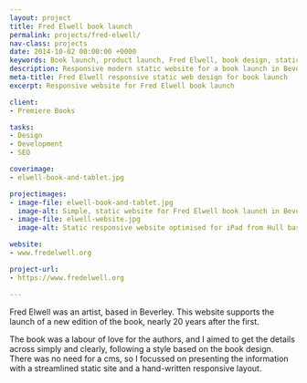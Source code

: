 ```yaml
---
layout: project
title: Fred Elwell book launch
permalink: projects/fred-elwell/
nav-class: projects
date: 2014-10-02 00:00:00 +0000
keywords: Book launch, product launch, Fred Elwell, book design, static site, SSG, static site generator
description: Responsive modern static website for a book launch in Beverley by a Hull web developer.
meta-title: Fred Elwell responsive static web design for book launch
excerpt: Responsive website for Fred Elwell book launch

client:
- Premiere Books

tasks:
- Design
- Development
- SEO

coverimage:
- elwell-book-and-tablet.jpg

projectimages:
- image-file: elwell-book-and-tablet.jpg
  image-alt: Simple, static website for Fred Elwell book launch in Beverley, East Yorkshire
- image-file: elwell-website.jpg
  image-alt: Static responsive website optimised for iPad from Hull based web designer

website:
- www.fredelwell.org

project-url:
- https://www.fredelwell.org

---
```


Fred Elwell was an artist, based in Beverley. This website supports the launch of a new edition of the book, nearly 20 years after the first.

The book was a labour of love for the authors, and I aimed to get the details across simply and clearly, following a style based on the book design. There was no need for a cms, so I focussed on presenting the information with a streamlined static site and a hand-written responsive layout.